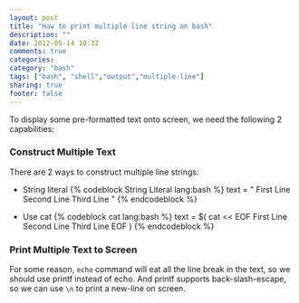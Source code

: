 ```yaml
---
layout: post
title: "How to print multiple line string on bash"
description: ""
date: 2012-05-14 10:32
comments: true
categories: 
category: "bash"
tags: ["bash", "shell","output","multiple-line"]
sharing: true
footer: false
---
```


To display some pre-formatted text onto screen, we need the following 2 capabilities:

### Construct Multiple Text

There are 2 ways to construct multiple line strings:

* String literal
{% codeblock String Literal lang:bash %}
text = "
First Line
Second Line
Third Line
"
{% endcodeblock %}

* Use cat
{% codeblock cat lang:bash %}
text = $( cat << EOF
First Line
Second Line
Third Line
EOF
)
{% endcodeblock %}

### Print Multiple Text to Screen
For some reason, `echo` command will eat all the line break in the text, so we should use printf instead of echo. 
And printf supports back-slash-escape, so we can use `\n` to print a new-line on screen.
